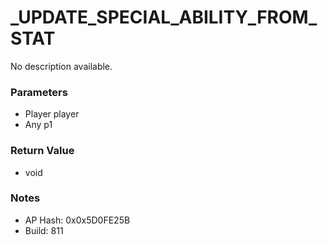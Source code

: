 # _UPDATE_SPECIAL_ABILITY_FROM_STAT

No description available.

### Parameters
* Player player
* Any p1

### Return Value
* void

### Notes
* AP Hash: 0x0x5D0FE25B
* Build: 811

